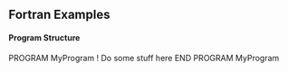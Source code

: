 ## Fortran Examples

#### Program Structure
PROGRAM MyProgram
  ! Do some stuff here
END PROGRAM MyProgram
